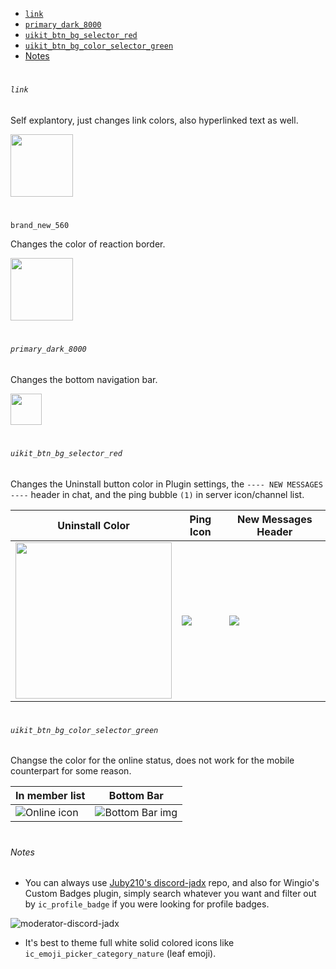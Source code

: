 
- [`link`](#-link-)
- [`primary_dark_8000`](#-primary-dark-8000-)
- [`uikit_btn_bg_selector_red`](#-uikit-btn-bg-selector-red-)
- [`uikit_btn_bg_color_selector_green`](#-uikit-btn-bg-color-selector-green-)
- [Notes](#notes)
<h1></h1>

###### `link`

Self explantory, just changes link colors, also hyperlinked text as well.


<img src="https://cdn.discordapp.com/attachments/819172980184973343/888493516613877780/IMG_20210918_000502.JPG" height=100>

<h1></h1>

`brand_new_560`

Changes the color of reaction border.

<img src="https://cdn.discordapp.com/attachments/819172980184973343/888493516349648906/IMG_20210918_000514.JPG" height=100>

<h1></h1>

###### `primary_dark_8000`

Changes the bottom navigation bar.

<img src="https://cdn.discordapp.com/attachments/819172980184973343/888497232821772348/IMG_20210918_002008.JPG" height=50>

<h1></h1>

###### `uikit_btn_bg_selector_red`

Changes the Uninstall button color in Plugin settings, the `---- NEW MESSAGES ----` header in chat, and the ping bubble `(1)` in server icon/channel list.


| Uninstall Color | Ping Icon | New Messages Header|
|------------|-------------|--------|
|<img src="https://cdn.discordapp.com/attachments/819172980184973343/888363863752470528/IMG_20210917_152829.JPG?width=381&height=567" height=250> |<img src="https://cdn.discordapp.com/attachments/819172980184973343/888363864255770674/IMG_20210917_152746.JPG">| <img src="https://cdn.discordapp.com/attachments/819172980184973343/888363864075411466/IMG_20210917_152802.JPG"> |

<h1></h1>

###### `uikit_btn_bg_color_selector_green`

Changse the color for the online status, does not work for the mobile counterpart for some reason.

|In member list| Bottom Bar|
|--------------|-----------|
|![Online icon](https://images-ext-1.discordapp.net/external/UobolBXcDHGXZSyIYOJQxk2JDNJy8Oi4u4-XUCzv8Vo/https/i.imgur.com/WV05Emph.jpg)|![Bottom Bar img](https://images-ext-1.discordapp.net/external/EFDqJUTmMk1-GHhhxqts1p-L58asEWOhfRiqkgESyP4/https/i.imgur.com/m1Rpqjdh.jpg)

<h1></h1>

###### Notes

- You can always use [Juby210's discord-jadx](https://gitdab.com/Juby210/discord-jadx/src/branch/alpha/app/src/main/res/drawable) repo, and also for Wingio's Custom Badges plugin, simply search whatever you want and filter out by `ic_profile_badge` if you were looking for profile badges.

![moderator-discord-jadx](https://i.imgur.com/jczr9zg.png)

- It's best to theme full white solid colored icons like `ic_emoji_picker_category_nature` (leaf emoji).
